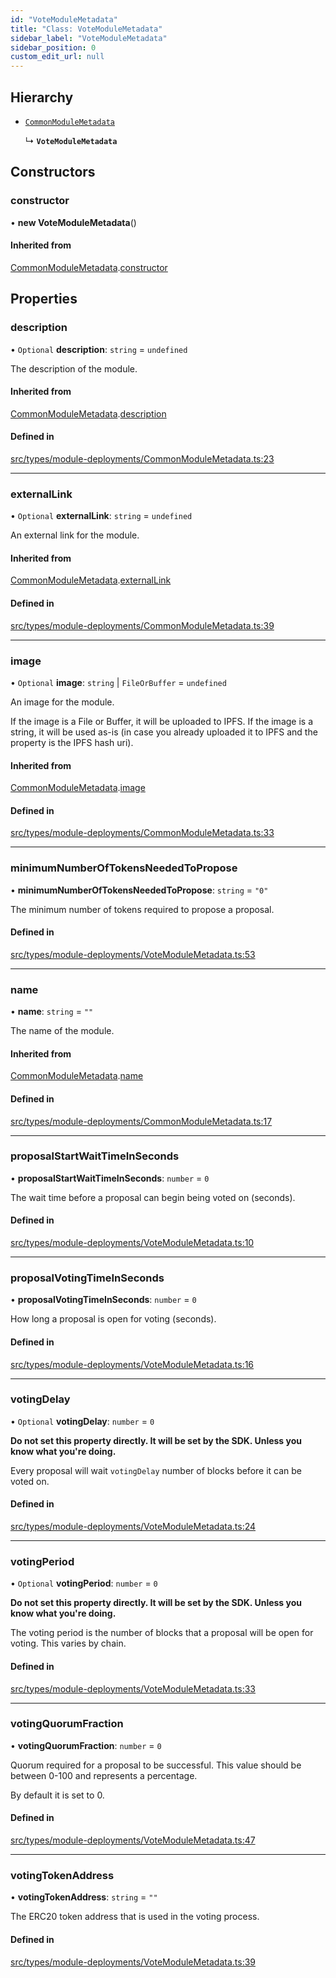 ```yaml
---
id: "VoteModuleMetadata"
title: "Class: VoteModuleMetadata"
sidebar_label: "VoteModuleMetadata"
sidebar_position: 0
custom_edit_url: null
---
```


## Hierarchy

- [`CommonModuleMetadata`](CommonModuleMetadata)

  ↳ **`VoteModuleMetadata`**

## Constructors

### constructor

• **new VoteModuleMetadata**()

#### Inherited from

[CommonModuleMetadata](CommonModuleMetadata).[constructor](CommonModuleMetadata#constructor)

## Properties

### description

• `Optional` **description**: `string` = `undefined`

The description of the module.

#### Inherited from

[CommonModuleMetadata](CommonModuleMetadata).[description](CommonModuleMetadata#description)

#### Defined in

[src/types/module-deployments/CommonModuleMetadata.ts:23](https://github.com/PrasoonPratham/nftlabs-sdk-ts/blob/3077f6d/src/types/module-deployments/CommonModuleMetadata.ts#L23)

---

### externalLink

• `Optional` **externalLink**: `string` = `undefined`

An external link for the module.

#### Inherited from

[CommonModuleMetadata](CommonModuleMetadata).[externalLink](CommonModuleMetadata#externallink)

#### Defined in

[src/types/module-deployments/CommonModuleMetadata.ts:39](https://github.com/PrasoonPratham/nftlabs-sdk-ts/blob/3077f6d/src/types/module-deployments/CommonModuleMetadata.ts#L39)

---

### image

• `Optional` **image**: `string` \| `FileOrBuffer` = `undefined`

An image for the module.

If the image is a File or Buffer, it will be uploaded to IPFS.
If the image is a string, it will be used as-is (in case you already uploaded it to IPFS
and the property is the IPFS hash uri).

#### Inherited from

[CommonModuleMetadata](CommonModuleMetadata).[image](CommonModuleMetadata#image)

#### Defined in

[src/types/module-deployments/CommonModuleMetadata.ts:33](https://github.com/PrasoonPratham/nftlabs-sdk-ts/blob/3077f6d/src/types/module-deployments/CommonModuleMetadata.ts#L33)

---

### minimumNumberOfTokensNeededToPropose

• **minimumNumberOfTokensNeededToPropose**: `string` = `"0"`

The minimum number of tokens required to propose a proposal.

#### Defined in

[src/types/module-deployments/VoteModuleMetadata.ts:53](https://github.com/PrasoonPratham/nftlabs-sdk-ts/blob/3077f6d/src/types/module-deployments/VoteModuleMetadata.ts#L53)

---

### name

• **name**: `string` = `""`

The name of the module.

#### Inherited from

[CommonModuleMetadata](CommonModuleMetadata).[name](CommonModuleMetadata#name)

#### Defined in

[src/types/module-deployments/CommonModuleMetadata.ts:17](https://github.com/PrasoonPratham/nftlabs-sdk-ts/blob/3077f6d/src/types/module-deployments/CommonModuleMetadata.ts#L17)

---

### proposalStartWaitTimeInSeconds

• **proposalStartWaitTimeInSeconds**: `number` = `0`

The wait time before a proposal can begin being voted on (seconds).

#### Defined in

[src/types/module-deployments/VoteModuleMetadata.ts:10](https://github.com/PrasoonPratham/nftlabs-sdk-ts/blob/3077f6d/src/types/module-deployments/VoteModuleMetadata.ts#L10)

---

### proposalVotingTimeInSeconds

• **proposalVotingTimeInSeconds**: `number` = `0`

How long a proposal is open for voting (seconds).

#### Defined in

[src/types/module-deployments/VoteModuleMetadata.ts:16](https://github.com/PrasoonPratham/nftlabs-sdk-ts/blob/3077f6d/src/types/module-deployments/VoteModuleMetadata.ts#L16)

---

### votingDelay

• `Optional` **votingDelay**: `number` = `0`

**Do not set this property directly. It will be set by the SDK. Unless you know what you're doing.**

Every proposal will wait `votingDelay` number of blocks before it can be voted on.

#### Defined in

[src/types/module-deployments/VoteModuleMetadata.ts:24](https://github.com/PrasoonPratham/nftlabs-sdk-ts/blob/3077f6d/src/types/module-deployments/VoteModuleMetadata.ts#L24)

---

### votingPeriod

• `Optional` **votingPeriod**: `number` = `0`

**Do not set this property directly. It will be set by the SDK. Unless you know what you're doing.**

The voting period is the number of blocks that a proposal will be open for voting.
This varies by chain.

#### Defined in

[src/types/module-deployments/VoteModuleMetadata.ts:33](https://github.com/PrasoonPratham/nftlabs-sdk-ts/blob/3077f6d/src/types/module-deployments/VoteModuleMetadata.ts#L33)

---

### votingQuorumFraction

• **votingQuorumFraction**: `number` = `0`

Quorum required for a proposal to be successful. This value should be between 0-100 and represents a percentage.

By default it is set to 0.

#### Defined in

[src/types/module-deployments/VoteModuleMetadata.ts:47](https://github.com/PrasoonPratham/nftlabs-sdk-ts/blob/3077f6d/src/types/module-deployments/VoteModuleMetadata.ts#L47)

---

### votingTokenAddress

• **votingTokenAddress**: `string` = `""`

The ERC20 token address that is used in the voting process.

#### Defined in

[src/types/module-deployments/VoteModuleMetadata.ts:39](https://github.com/PrasoonPratham/nftlabs-sdk-ts/blob/3077f6d/src/types/module-deployments/VoteModuleMetadata.ts#L39)
